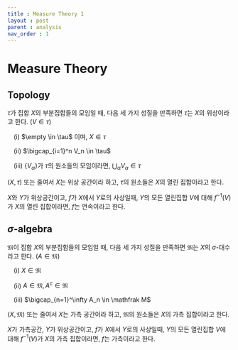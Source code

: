 ```yaml
---
title : Measure Theory 1
layout : post
parent : analysis
nav_order : 1
---
```

# Measure Theory

## Topology

$\tau$가 집합 $X$의 부분집합들의 모임일 때, 다음 세 가지 성질을 만족하면 $\tau$는 $X$의 위상이라고 한다. ($V \in \tau$)

&emsp;(i) $\empty \in \tau$ 이며, $X \in \tau$

&emsp;(ii) $\bigcap_{i=1}^n V_n \in \tau$

&emsp;(iii) $\{V_\alpha\}$가 $\tau$의 원소들의 모임이라면, $\bigcup_\alpha V_\alpha \in \tau$

$(X, \tau)$ 또는 줄여서 $X$는 위상 공간이라 하고, $\tau$의 원소들은 $X$의 열린 집합이라고 한다.

$X$와 $Y$가 위상공간이고, $f$가 $X$에서 $Y$로의 사상일때, $Y$의 모든 열린집합 $V$에 대해 $f^{-1}(V)$가 $X$의 열린 집합이라면, $f$는 연속이라고 한다.

## $\sigma$-algebra

$\mathfrak M$이 집합 $X$의 부분집합들의 모임일 때, 다음 세 가지 성질을 만족하면 $\mathfrak M$는 $X$의 $\sigma$-대수라고 한다. ($A \in \mathfrak M$)

&emsp;(i) $X \in \mathfrak M$

&emsp;(ii) $A \in \mathfrak M, A^c \in \mathfrak M$

&emsp;(iii) $\bigcap_{n=1}^\infty A_n \in \mathfrak M$

$(X, \mathfrak M)$ 또는 줄여서 $X$는 가측 공간이라 하고, $\mathfrak M$의 원소들은 $X$의 가측 집합이라고 한다.

$X$가 가측공간, $Y$가 위상공간이고, $f$가 $X$에서 $Y$로의 사상일때, $Y$의 모든 열린집합 $V$에 대해 $f^{-1}(V)$가 $X$의 가측 집합이라면, $f$는 가측이라고 한다.